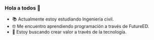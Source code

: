 ### Hola a todos 👋
- 📚 Actualmente estoy estudiando Ingeniería civil.
- 🤓 Me encuentro aprendiendo programación a través de FutureED.
- 👀 Estoy buscando crear valor a través de la tecnología.
